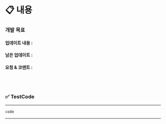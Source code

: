 # 📋 내용

### 개발 목표

#### 업데이트 내용 :  
#### 남은 업데이트 : 
#### 요청 & 코멘트 :  

</br></br>

### ✅ TestCode
---

`code`

---
